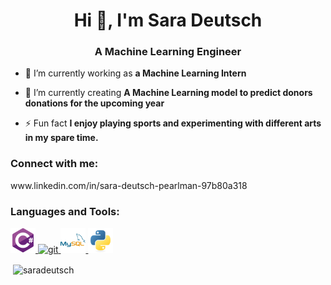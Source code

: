<h1 align="center">Hi 👋, I'm Sara Deutsch</h1>
<h3 align="center">A Machine Learning Engineer</h3>

- 🔭 I’m currently working as **a Machine Learning Intern**

- 🌱 I’m currently creating **A Machine Learning model to predict donors donations for the upcoming year**

- ⚡ Fun fact **I enjoy playing sports and experimenting with different arts in my spare time.**

<h3 align="left">Connect with me:</h3>
www.linkedin.com/in/sara-deutsch-pearlman-97b80a318
<p align="left">
</p>

<h3 align="left">Languages and Tools:</h3>
<p align="left"> <a href="https://www.w3schools.com/cs/" target="_blank" rel="noreferrer"> <img src="https://raw.githubusercontent.com/devicons/devicon/master/icons/csharp/csharp-original.svg" alt="csharp" width="40" height="40"/> </a> <a href="https://git-scm.com/" target="_blank" rel="noreferrer"> <img src="https://www.vectorlogo.zone/logos/git-scm/git-scm-icon.svg" alt="git" width="40" height="40"/> </a> <a href="https://www.mysql.com/" target="_blank" rel="noreferrer"> <img src="https://raw.githubusercontent.com/devicons/devicon/master/icons/mysql/mysql-original-wordmark.svg" alt="mysql" width="40" height="40"/> </a> <a href="https://www.python.org" target="_blank" rel="noreferrer"> <img src="https://raw.githubusercontent.com/devicons/devicon/master/icons/python/python-original.svg" alt="python" width="40" height="40"/> </a> </p>

<p>&nbsp;<img align="center" src="https://github-readme-stats.vercel.app/api?username=saradeutsch&show_icons=true&locale=en" alt="saradeutsch" /></p>

